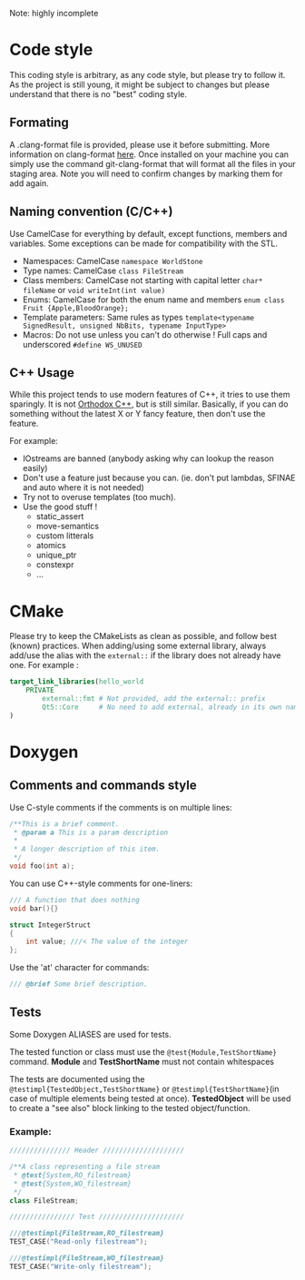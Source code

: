 Note: highly incomplete

# Code style

This coding style is arbitrary, as any code style, but please try to follow it.
As the project is still young, it might be subject to changes but please understand that there is no "best" coding style.

## Formating

A .clang-format file is provided, please use it before submitting. More information on clang-format [here](https://clang.llvm.org/docs/ClangFormat.html).
Once installed on your machine you can simply use the command git-clang-format that will format all the files in your staging area. Note you will need to confirm changes by marking them for add again.

## Naming convention (C/C++)

Use CamelCase for everything by default, except functions, members and variables.
Some exceptions can be made for compatibility with the STL.

* Namespaces: CamelCase `namespace WorldStone`
* Type names: CamelCase `class FileStream`
* Class members: CamelCase not starting with capital letter `char* fileName` or `void writeInt(int value)`
* Enums: CamelCase for both the enum name and members `enum class Fruit {Apple,BloodOrange};`
* Template parameters: Same rules as types `template<typename SignedResult, unsigned NbBits, typename InputType>`
* Macros: Do not use unless you can't do otherwise ! Full caps and underscored `#define WS_UNUSED`

## C++ Usage

While this project tends to use modern features of C++, it tries to use them sparingly. It is not [Orthodox C++](https://gist.github.com/bkaradzic/2e39896bc7d8c34e042b), but is still similar.
Basically, if you can do something without the latest X or Y fancy feature, then don't use the feature.

For example:

- IOstreams are banned (anybody asking why can lookup the reason easily)
- Don't use a feature just because you can. (ie. don't put lambdas, SFINAE and auto where it is not needed)
- Try not to overuse templates (too much).
- Use the good stuff !
  * static_assert
  * move-semantics
  * custom litterals
  * atomics
  * unique_ptr
  * constexpr
  * ...

# CMake

Please try to keep the CMakeLists as clean as possible, and follow best (known) practices.
When adding/using some external library, always add/use the alias with the `external::` if the library does not already have one.
For example :

```cmake
target_link_libraries(hello_world
    PRIVATE 
        external::fmt # Not provided, add the external:: prefix
        Qt5::Core     # No need to add external, already in its own namespace
)
```

# Doxygen

## Comments and commands style

Use C-style comments if the comments is on multiple lines:

```cpp
/**This is a brief comment.
 * @param a This is a param description
 *
 * A longer description of this item.
 */
void foo(int a);
```

You can use C++-style comments for one-liners:
```cpp
/// A function that does nothing
void bar(){}

struct IntegerStruct
{
    int value; ///< The value of the integer
};
```

Use the 'at' character for commands:

```cpp
/// @brief Some brief description.
```

## Tests

Some Doxygen ALIASES are used for tests.

The tested function or class must use the `@test{Module,TestShortName}` command.
**Module** and **TestShortName** must not contain whitespaces

The tests are documented using the `@testimpl{TestedObject,TestShortName}` or `@testimpl{TestShortName}`(in case of multiple elements being tested at once).
**TestedObject** will be used to create a "see also" block linking to the tested object/function.

### Example:

```cpp
/////////////// Header ////////////////////

/**A class representing a file stream
 * @test{System,RO_filestream}
 * @test{System,WO_filestream}
 */
class FileStream;

//////////////// Test /////////////////////

///@testimpl{FileStream,RO_filestream}
TEST_CASE("Read-only filestream");

///@testimpl{FileStream,WO_filestream}
TEST_CASE("Write-only filestream");
```